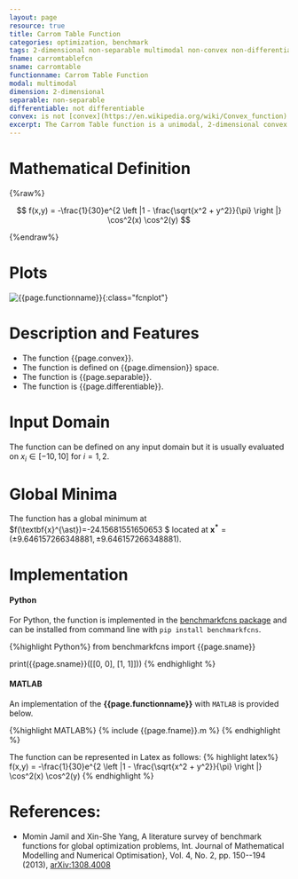 ```yaml
---
layout: page
resource: true
title: Carrom Table Function
categories: optimization, benchmark
tags: 2-dimensional non-separable multimodal non-convex non-differentiable
fname: carromtablefcn
sname: carromtable
functionname: Carrom Table Function
modal: multimodal
dimension: 2-dimensional
separable: non-separable
differentiable: not differentiable
convex: is not [convex](https://en.wikipedia.org/wiki/Convex_function)
excerpt: The Carrom Table function is a unimodal, 2-dimensional convex mathematical function widely used for testing optimization algorithms
---
```


# Mathematical Definition

{%raw%}

$$ f(x,y) = -\frac{1}{30}e^{2 \left |1 - \frac{\sqrt{x^2 + y^2}}{\pi} \right |} \cos^2(x) \cos^2(y) $$

{%endraw%}

# Plots
![{{page.functionname}}]({{site.baseurl}}/doc/plots/{{page.fname}}.png){:class="fcnplot"}

# Description and Features
* The function {{page.convex}}.
* The function is defined on {{page.dimension}} space.
* The function is {{page.separable}}.
* The function is {{page.differentiable}}.

# Input Domain
The function can be defined on any input domain but it is usually evaluated on $x_i \in [-10, 10]$ for $i=1, 2$.

# Global Minima
The function has a global minimum at $f(\textbf{x}^{\ast})=-24.15681551650653 $ located at $\mathbf{x^\ast}=(\pm 9.646157266348881 , \pm 9.646157266348881)$.

# Implementation
#### Python
For Python, the function is implemented in the [benchmarkfcns package](https://github.com/mazhar-ansari-ardeh/BenchmarkFcns) and can be installed from command line with `pip install benchmarkfcns`.  

{%highlight Python%}
from benchmarkfcns import {{page.sname}}

print({{page.sname}}([[0, 0],
                      [1, 1]]))
{% endhighlight %}

#### MATLAB
An implementation of the **{{page.functionname}}** with `MATLAB` is provided below. 

{%highlight MATLAB%}
{% include {{page.fname}}.m %}
{% endhighlight %}

The function can be represented in Latex as follows:
{% highlight latex%}
f(x,y) = -\frac{1}{30}e^{2 \left |1 - \frac{\sqrt{x^2 + y^2}}{\pi} \right |} \cos^2(x) \cos^2(y)
{% endhighlight %}

# References:
* Momin Jamil and Xin-She Yang, A literature survey of benchmark functions for global optimization problems, Int. Journal of Mathematical Modelling 
and Numerical Optimisation}, Vol. 4, No. 2, pp. 150--194 (2013), [arXiv:1308.4008](https://arxiv.org/abs/1308.4008)
